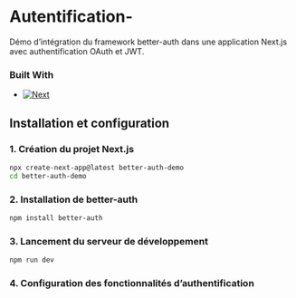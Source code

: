 # Autentification-
Démo d’intégration du framework better-auth dans une application Next.js avec authentification OAuth et JWT.

### Built With

* [![Next][Next.js]][Next-url]

## Installation et configuration

### 1. Création du projet Next.js

```bash
npx create-next-app@latest better-auth-demo
cd better-auth-demo
````

### 2. Installation de better-auth

```bash
npm install better-auth
````

### 3. Lancement du serveur de développement

```bash
npm run dev
````

### 4. Configuration des fonctionnalités d’authentification


<!-- MARKDOWN LINKS & IMAGES -->
[Next.js]: https://img.shields.io/badge/next.js-000000?style=for-the-badge&logo=nextdotjs&logoColor=white
[Next-url]: https://nextjs.org/